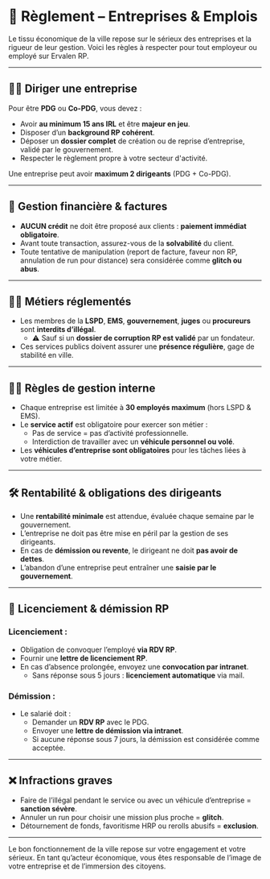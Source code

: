 # 🏢 Règlement – Entreprises & Emplois

Le tissu économique de la ville repose sur le sérieux des entreprises et la rigueur de leur gestion. Voici les règles à respecter pour tout employeur ou employé sur Ervalen RP.

---

## 👨‍💼 Diriger une entreprise

Pour être **PDG** ou **Co-PDG**, vous devez :
- Avoir **au minimum 15 ans IRL** et être **majeur en jeu**.
- Disposer d’un **background RP cohérent**.
- Déposer un **dossier complet** de création ou de reprise d’entreprise, validé par le gouvernement.
- Respecter le règlement propre à votre secteur d'activité.

Une entreprise peut avoir **maximum 2 dirigeants** (PDG + Co-PDG).

---

## 💸 Gestion financière & factures

- **AUCUN crédit** ne doit être proposé aux clients : **paiement immédiat obligatoire**.
- Avant toute transaction, assurez-vous de la **solvabilité** du client.
- Toute tentative de manipulation (report de facture, faveur non RP, annulation de run pour distance) sera considérée comme **glitch ou abus**.

---

## 🧑‍⚕️ Métiers réglementés

- Les membres de la **LSPD**, **EMS**, **gouvernement**, **juges** ou **procureurs** sont **interdits d’illégal**.
  - ⚠️ Sauf si un **dossier de corruption RP est validé** par un fondateur.
- Ces services publics doivent assurer une **présence régulière**, gage de stabilité en ville.

---

## 🧑‍💼 Règles de gestion interne

- Chaque entreprise est limitée à **30 employés maximum** (hors LSPD & EMS).
- Le **service actif** est obligatoire pour exercer son métier :
  - Pas de service = pas d’activité professionnelle.
  - Interdiction de travailler avec un **véhicule personnel ou volé**.
- Les **véhicules d’entreprise sont obligatoires** pour les tâches liées à votre métier.

---

## 🛠️ Rentabilité & obligations des dirigeants

- Une **rentabilité minimale** est attendue, évaluée chaque semaine par le gouvernement.
- L’entreprise ne doit pas être mise en péril par la gestion de ses dirigeants.
- En cas de **démission ou revente**, le dirigeant ne doit **pas avoir de dettes**.
- L’abandon d’une entreprise peut entraîner une **saisie par le gouvernement**.

---

## 📩 Licenciement & démission RP

### Licenciement :
- Obligation de convoquer l’employé **via RDV RP**.
- Fournir une **lettre de licenciement RP**.
- En cas d’absence prolongée, envoyez une **convocation par intranet**.
  - Sans réponse sous 5 jours : **licenciement automatique** via mail.

### Démission :
- Le salarié doit :
  - Demander un **RDV RP** avec le PDG.
  - Envoyer une **lettre de démission via intranet**.
  - Si aucune réponse sous 7 jours, la démission est considérée comme acceptée.

---

## ❌ Infractions graves

- Faire de l’illégal pendant le service ou avec un véhicule d’entreprise = **sanction sévère**.
- Annuler un run pour choisir une mission plus proche = **glitch**.
- Détournement de fonds, favoritisme HRP ou rerolls abusifs = **exclusion**.

---

Le bon fonctionnement de la ville repose sur votre engagement et votre sérieux. En tant qu’acteur économique, vous êtes responsable de l’image de votre entreprise et de l’immersion des citoyens.

